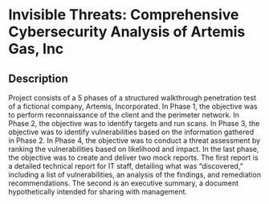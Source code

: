 <h1> Invisible Threats: Comprehensive Cybersecurity Analysis of Artemis Gas, Inc </h1>



<h2>Description</h2>
Project consists of a 5 phases of a structured walkthrough penetration test of a fictional company, Artemis, Incorporated. In Phase 1, the objective was to perform reconnaissance of the client and the perimeter network. In Phase 2, the objective was to identify targets and run scans. In Phase 3, the objective was to identify vulnerabilities based on the information gathered in Phase 2. In Phase 4, the objective was to conduct a threat assessment by ranking the vulnerabilities based on likelihood and impact. In the last phase, the objective was to create and deliver two mock reports. The first report is a detailed technical report for IT staff, detailing what was “discovered,” including a list of vulnerabilities, an analysis of the findings, and remediation recommendations. The second is an executive summary, a document hypothetically intended for sharing with management.
<br />

